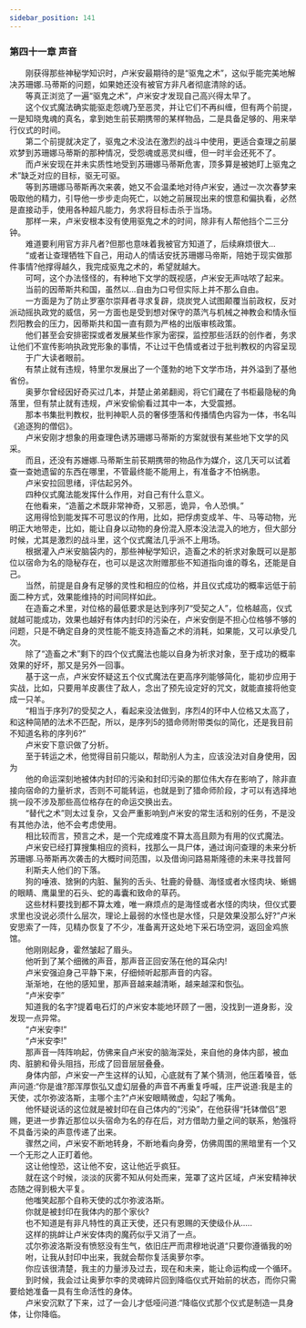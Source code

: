 ```yaml
---
sidebar_position: 141
---
```

### 第四十一章 声音  


　　刚获得那些神秘学知识时，卢米安最期待的是“驱鬼之术”，这似乎能完美地解决苏珊娜.马蒂斯的问题，如果她还没有被官方非凡者彻底清除的话。  
　　等真正浏览了一遍“驱鬼之术”，卢米安才发现自己高兴得太早了。  
　　这个仪式魔法确实能驱走怨魂乃至恶灵，并让它们不再纠缠，但有两个前提，一是知晓鬼魂的真名，拿到她生前苌期携带的某样物品，二是具备足够的、用来举行仪式的时间。  
　　第二个前提就决定了，驱鬼之术没法在激烈的战斗中使用，更适合查理之前屡欢梦到苏珊娜马蒂斯的那种情况，受怨魂或恶灵纠缠，但一时半会还死不了。  
　　而卢米安现在并未实质性地受到苏珊娜马蒂斯危害，顶多算是被她盯上驱鬼之术”缺乏对应的目标，驱无可驱。  
　　等到苏珊娜马蒂斯再次来袭，她又不会温柔地对待卢米安，通过一次次春梦来吸取他的精力，引导他一步步走向死亡，以她之前展现出来的恨意和偏执看，必然是直接动手，使用各种超凡能力，务求将目标击杀于当场。  
　　那样一来，卢米安根本没有使用驱鬼之术的时间，除非有人帮他挡个二三分钟。  
　　难道要利用官方非凡者?但那也意味着我被官方知道了，后续麻烦很大...  
　　“或者让查理牺牲下自己，用动人的情话安抚苏珊娜马帝斯，陪她于现实做那件事情?他撑得越久，我完成驱鬼之术的，希望就越大。  
　　可呵，这个办法怪怪的，有种地下文学的既视感，卢米安无声咕哝了起来。  
　　当前的因蒂斯共和国，虽然以…自由为口号但实际上并不那么自由。  
　　一方面是为了防止罗塞尔崇拜者寻求复辟，烧炭党人试图颠覆当前政权，反对派动摇执政党的威信，另一方面也是受到想对保守的蒸汽与机械之神教会和情永恒烈阳教会的压力，因蒂斯共和国一直有颇为严格的出版审核政策。  
　　他们甚至会安排密探或者发展某些作家为密探，监控那些活跃的创作者，务求让他们不宣传影响执政党形象的事情，不让过干色情或者过于批判教权的内容呈现  
　　于广大读者眼前。  
　　有禁止就有违规，特里尔发展出了一个蓬勃的地下文学市场，并外溢到了基他省份。  
　　奥萝尔曾经因好奇买过几本，并楚止弟弟翻阅，将它们藏在了书柜最隐秘的角落里，但有禁止就有违规，卢米安偷偷看过其中一本，大受震撼。  
　　那本书集批判教权，批判神职人员的奢侈堕落和传播情色内容为一体，书名叫《追逐狗的僧侣》。  
　　卢米安刚才想象的用查理色诱苏珊娜马蒂斯的方案就很有某些地下文学的风采。  
　　而且，还没有苏姗娜.马蒂斯生前苌期携带的物品作为媒介，这几天可以试着查一查她遗留的东西在哪里，不管最终能不能用上，有准备才不怕祸患。  
　　卢米安拉回思绪，评估起另外。  
　　四种仪式魔法能发挥什么作用，对自己有什么意义。  
　　在他看来，“造蓄之术既非常神奇，又邪恶，诡异，令人恐惧。”  
　　这用得恰到能发挥不可思议的作用，比如，把俘虏变成羊、牛、马等动物，光明正大地带走，比如，能让自身以动物的身份混入原本没法混入的地方，但大部分时候，尤其是激烈的战斗里，这个仪式魔法几乎派不上用场。  
　　根据灌入卢米安脑袋内的，那些神秘学知识，造畜之术的祈求对象既可以是那位以宿命为名的隐秘存在，也可以是这次附赠那些不知道指向谁的尊名，还能是自己。  
　　当然，前提是自身有足够的灵性和相应的位格，并且仪式成功的概率远低于前面二种方式，效果能维持的时间同样如此。  
　　在造畜之术里，对位格的最低要求是达到序列7“受契之人”，位格越高，仪式就越可能成功，效果也越好有体内封印的污染在，卢米安倒是不担心位格够不够的问题，只是不确定自身的灵性能不能支持造畜之术的消耗，如果能，又可以承受几次。  
　　除了“造畜之术”剩下的四个仪式魔法也能以自身为祈求对象，至于成功的概率效果的好坏，那又是另外一回事。  
　　基于这一点，卢米安怀疑这五个仪式魔法在更高序列能够简化，能初步应用于实战，比如，只要用羊皮裹住了敌人，念出了预先设定好的咒文，就能直接将他变成一只羊。  
　　“相当于序列7的受契之人，看起来没法做到，序烈4的环中人位格又太高了，和这种简陋的法术不匹配，所以，是序列5的猎命师附带类似的简化，还是我目前不知道名称的序列6?”  
　　卢米安下意识做了分析。  
　　至于转运之术，他觉得目前只能以，帮助别人为主，应该没法对自身使用，因为  
　　他的命运深刻地被体内封印的污染和封印污染的那位伟大存在影响了，除非直接向宿命的力量祈求，否则不可能转运，也就是到了猎命师阶段，才可以有选择地挑一段不涉及那些高位格存在的命运交换出去。  
　　“替代之术”则太过复杂，又会严重影响到卢米安的常生活和别的任务，不是没有其他办法，他不会考虑使用。  
　　相比较而言，预言之术，是一个完成难度不算太高且颇为有用的仪式魔法。  
　　卢米安已经打算搜集相应的资料，找那么一具尸体，通过询问查理的未来分析苏珊娜.马蒂斯再次袭击的大概时间范围，以及借询问路易斯隆德的未来寻找普阿  
　　利斯夫人他们的下落。  
　　狗的唾液、猞猁的内脏、鬣狗的舌头、牡鹿的骨髓、海怪或者水怪肉块、蜥蜴的眼睛、鹰巢里的石头、蛇的毒囊和致命的草药。  
　　这些材料要找到都不算太难，唯一麻烦点的是海怪或者水怪的肉块，但仪式要求里也没说必须什么层次，理论上最弱的水怪也是水怪，只是效果没那么好?”卢米安思索了一阵，见精办恢复了不少，准备离开这处地下采石场空洞，返回金鸡旅馆。  
　　他刚刚起身，霍然皱起了眉头。  
　　他听到了某个细微的声音，那声音正回安荡在他的耳朵内!  
　　卢米安强迫身己平静下来，仔细倾听起那声音的内容。  
　　渐渐地，在他的感知里，那声音越来越清晰，越来越深和恢弘。  
　　“卢米安李”  
　　知道我的名字?提着电石灯的卢米安本能地环顾了一圈，没找到一道身影，没发现一点异常。  
　　“卢米安李!”  
　　“卢米安李!”  
　　那声音一阵阵响起，仿佛来自卢米安的脑海深处，来自他的身体内部，被血肉、脏腑和骨头阻挡，形成了回音层层叠叠。  
　　身体内部，卢米安一产生这样的认知，心底就有了某个猜测，他压着嗓音，低声问道:“你是谁?那浑厚恢弘又虚幻层叠的声音不再重复呼喊，庄严说道:我是主的天使，忒尔弥波洛斯，主哪个主?”卢米安眼睛微虚，勾起了嘴角。  
　　他怀疑说话的这位就是被封印在自己体内的“污染”，在他获得“托钵僧侣”恩赐，更进一步靠近那位以头宿命为名的存在后，对方借助力量之间的联系，勉强将不具备污染的声意传递了出来。  
　　骤然之间，卢米安不断地转身，不断地看向身旁，仿佛周围的黑暗里有一个又一个无形之人正盯着他。  
　　这让他惶恐，这让他不安，这让他近乎疯狂。  
　　就在这个时候，淡淡的灰雾不知从何处而来，笼罩了这片区域，卢米安精神状态随之得到极大平复。  
　　他嗤笑起那个自称天使的忒尔弥波洛斯。  
　　你就是被封印在我体内的那个家伙?  
　　也不知道是有非凡特性的真正天使，还只有恩赐的天使级仆从.....  
　　这样的挑衅让卢米安体肉的魔药似乎又消了一点。  
　　忒尔弥波洛斯没有愤怒没有生气，依旧庄严而肃穆地说道“只要你遵循我的吩  
　　咐，让我从封印中出来，我就会帮你复活奥萝尔李。  
　　你应该很清楚，我主的力量涉及过去，现在和未来，能让命运构成一个循环。  
　　到时候，我会过让奥萝尔李的灵魂碎片回到降临仪式开始前的状态，而你只需要给她准备一具有生命活性的身体。  
　　卢米安沉默了下来，过了一会儿才低哑问道:“降临仪式那个仪式是制造一具身体，让你降临。  
